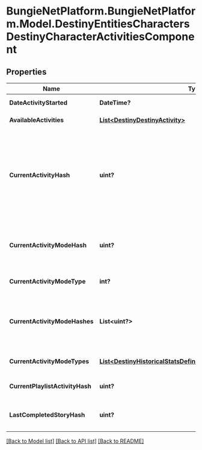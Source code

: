 # BungieNetPlatform.BungieNetPlatform.Model.DestinyEntitiesCharactersDestinyCharacterActivitiesComponent
## Properties

Name | Type | Description | Notes
------------ | ------------- | ------------- | -------------
**DateActivityStarted** | **DateTime?** | The last date that the user started playing an activity. | [optional] 
**AvailableActivities** | [**List&lt;DestinyDestinyActivity&gt;**](DestinyDestinyActivity.md) | The list of activities that the user can play. | [optional] 
**CurrentActivityHash** | **uint?** | If the user is in an activity, this will be the hash of the Activity being played. Note that you must combine this info with currentActivityModeHash to get a real picture of what the user is doing right now. For instance, PVP \&quot;Activities\&quot; are just maps: it&#39;s the ActivityMode that determines what type of PVP game they&#39;re playing. | [optional] 
**CurrentActivityModeHash** | **uint?** | If the user is in an activity, this will be the hash of the activity mode being played. Combine with currentActivityHash to give a person a full picture of what they&#39;re doing right now. | [optional] 
**CurrentActivityModeType** | **int?** | And the current activity&#39;s most specific mode type, if it can be found. | [optional] 
**CurrentActivityModeHashes** | **List&lt;uint?&gt;** | If the user is in an activity, this will be the hashes of the DestinyActivityModeDefinition being played. Combine with currentActivityHash to give a person a full picture of what they&#39;re doing right now. | [optional] 
**CurrentActivityModeTypes** | [**List&lt;DestinyHistoricalStatsDefinitionsDestinyActivityModeType&gt;**](DestinyHistoricalStatsDefinitionsDestinyActivityModeType.md) | All Activity Modes that apply to the current activity being played, in enum form. | [optional] 
**CurrentPlaylistActivityHash** | **uint?** | If the user is in a playlist, this is the hash identifier for the playlist that they chose. | [optional] 
**LastCompletedStoryHash** | **uint?** | This will have the activity hash of the last completed story/campaign mission, in case you care about that. | [optional] 

[[Back to Model list]](../README.md#documentation-for-models) [[Back to API list]](../README.md#documentation-for-api-endpoints) [[Back to README]](../README.md)

